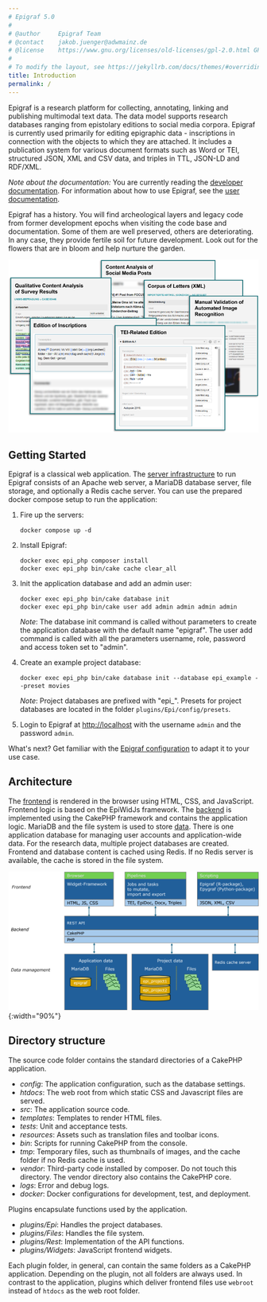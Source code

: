 ```yaml
---
# Epigraf 5.0
#
# @author     Epigraf Team
# @contact    jakob.juenger@adwmainz.de
# @license    https://www.gnu.org/licenses/old-licenses/gpl-2.0.html GPL 2.0
#
# To modify the layout, see https://jekyllrb.com/docs/themes/#overriding-theme-defaults
title: Introduction
permalink: /
---
```


Epigraf is a research platform for collecting, annotating, linking and publishing multimodal text data.
The data model supports research databases ranging from epistolary editions to social media corpora.
Epigraf is currently used primarily for editing epigraphic data - inscriptions in connection with the objects to which they are attached.
It includes a publication system for various document formats such as Word or TEI, structured JSON, XML and CSV data, and triples in TTL, JSON-LD and RDF/XML.

*Note about the documentation:* You are currently reading the [developer documentation](https://digicademy.github.io/epigraf/).
For information about how to use Epigraf, see the [user documentation](https://epigraf.inschriften.net/help).

Epigraf has a history.
You will find archeological layers and legacy code from former development epochs
when visiting the code base and documentation.
Some of them are well preserved, others are deteriorating.
In any case, they provide fertile soil for future development.
Look out for the flowers that are in bloom and help nurture the garden.

![Epigraf use cases](assets/img/epigraf-use-cases.png)

## Getting Started

Epigraf is a classical web application.
The [server infrastructure](/docs/servers) to run Epigraf consists of an Apache web server,
a MariaDB database server, file storage, and optionally a Redis cache server.
You can use the prepared docker compose setup to run the application:

1. Fire up the servers:
   ```
   docker compose up -d
   ```

2. Install Epigraf:
   ```
   docker exec epi_php composer install
   docker exec epi_php bin/cake cache clear_all
   ```

3. Init the application database and add an admin user:
   ```
   docker exec epi_php bin/cake database init
   docker exec epi_php bin/cake user add admin admin admin admin
   ```
   *Note*: The database init command is called without parameters
   to create the application database with the default name "epigraf".
   The user add command is called with all the parameters username, role, password and access token set to "admin".

4. Create an example project database:
   ```
   docker exec epi_php bin/cake database init --database epi_example --preset movies
   ```
   *Note*: Project databases are prefixed with "epi_".
   Presets for project databases are located in the folder `plugins/Epi/config/presets`.

5. Login to Epigraf at [http://localhost](http://localhost)
   with the username `admin` and the password `admin`.

What's next? Get familiar with the [Epigraf configuration](https://epigraf.inschriften.net/help) to adapt it to your use case.

## Architecture

The [frontend](/docs/frontend) is rendered in the browser using HTML, CSS, and JavaScript. Frontend logic is based on the EpiWidJs framework.
The [backend](/docs/backend) is implemented using the CakePHP framework and contains the application logic.
MariaDB and the file system is used to store [data](/docs/database). There is one application database for managing
user accounts and application-wide data. For the research data, multiple project databases are created.
Frontend and database content is cached using Redis. If no Redis server is available, the cache is stored in the file system.

![Epigraf architecture](assets/img/epigraf-architecture.png){:width="90%"}

## Directory structure

The source code folder contains the standard directories of a CakePHP
application.

-  *config*: The application configuration, such as the database settings.
-  *htdocs*: The web root from which static CSS and Javascript files are served.
-  *src*: The application source code.
-  *templates*: Templates to render HTML files.
-  *tests*: Unit and acceptance tests.
-  *resources*: Assets such as translation files and toolbar icons.
-  *bin*: Scripts for running CakePHP from the console.
-  *tmp*: Temporary files, such as thumbnails of images, and the cache folder if no Redis cache is used.
-  *vendor*: Third-party code installed by composer. Do not touch this directory.
             The vendor directory also contains the CakePHP core.
-  *logs*: Error and debug logs.
-  *docker*: Docker configurations for development, test, and deployment.


Plugins encapsulate functions used by the application.

- *plugins/Epi*: Handles the project databases.
- *plugins/Files*: Handles the file system.
- *plugins/Rest*: Implementation of the API functions.
- *plugins/Widgets*: JavaScript frontend widgets.

Each plugin folder, in general, can contain the same folders as a CakePHP application.
Depending on the plugin, not all folders are always used.
In contrast to the application, plugins which deliver frontend files
use `webroot` instead of `htdocs` as the web root folder.


